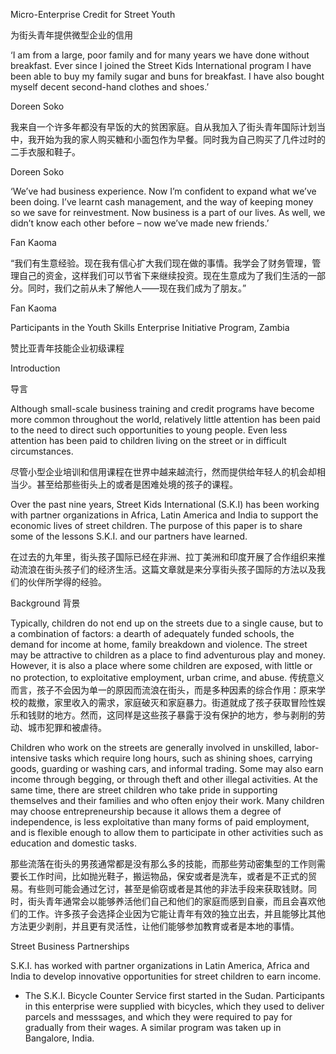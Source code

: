 Micro-Enterprise Credit for Street Youth

为街头青年提供微型企业的信用

‘I am from a large, poor family and for many years we have done without breakfast. Ever since I joined the Street Kids International program I have been able to buy my family sugar and buns for breakfast. I have also bought myself decent second-hand clothes and shoes.’

Doreen Soko

我来自一个许多年都没有早饭的大的贫困家庭。自从我加入了街头青年国际计划当中，我开始为我的家人购买糖和小面包作为早餐。同时我为自己购买了几件过时的二手衣服和鞋子。

Doreen Soko

‘We’ve had business experience. Now I’m confident to expand what we’ve been doing. I’ve learnt cash management, and the way of keeping money so we save for reinvestment. Now business is a part of our lives. As well, we didn’t know each other before – now we’ve made new friends.’

Fan Kaoma

“我们有生意经验。现在我有信心扩大我们现在做的事情。我学会了财务管理，管理自己的资金，这样我们可以节省下来继续投资。现在生意成为了我们生活的一部分。同时，我们之前从未了解他人——现在我们成为了朋友。”

Fan Kaoma

Participants in the Youth Skills Enterprise Initiative Program, Zambia

赞比亚青年技能企业初级课程

Introduction

导言

Although small-scale business training and credit programs have become more common throughout the world, relatively little attention has been paid to the need to direct such opportunities to young people. Even less attention has been paid to children living on the street or in difficult circumstances.

尽管小型企业培训和信用课程在世界中越来越流行，然而提供给年轻人的机会却相当少。甚至给那些街头上的或者是困难处境的孩子的课程。

Over the past nine years, Street Kids International (S.K.I) has been working with partner organizations in Africa, Latin America and India to support the economic lives of street children. The purpose of this paper is to share some of the lessons S.K.I. and our partners have learned.

在过去的九年里，街头孩子国际已经在非洲、拉丁美洲和印度开展了合作组织来推动流浪在街头孩子们的经济生活。这篇文章就是来分享街头孩子国际的方法以及我们的伙伴所学得的经验。

Background
背景

Typically, children do not end up on the streets due to a single cause, but to a combination of factors: a dearth of adequately funded schools, the demand for income at home, family breakdown and violence. The street may be attractive to children as a place to find adventurous play and money. However, it is also a place where some children are exposed, with little or no protection, to exploitative employment, urban crime, and abuse.
传统意义而言，孩子不会因为单一的原因而流浪在街头，而是多种因素的综合作用：原来学校的裁撤，家里收入的需求，家庭破灭和家庭暴力。街道就成了孩子获取冒险性娱乐和钱财的地方。然而，这同样是这些孩子暴露于没有保护的地方，参与剥削的劳动、城市犯罪和被虐待。

Children who work on the streets are generally involved in unskilled, labor-intensive tasks which require long hours, such as shining shoes, carrying goods, guarding or washing cars, and informal trading. Some may also earn income through begging, or through theft and other illegal activities. At the same time, there are street children who take pride in supporting themselves and their families and who often enjoy their work. Many children may choose entrepreneurship because it allows them a degree of independence, is less exploitative than many forms of paid employment, and is flexible enough to allow them to participate in other activities such as education and domestic tasks.

那些流落在街头的男孩通常都是没有那么多的技能，而那些劳动密集型的工作则需要长工作时间，比如抛光鞋子，搬运物品，保安或者是洗车，或者是不正式的贸易。有些则可能会通过乞讨，甚至是偷窃或者是其他的非法手段来获取钱财。同时，街头青年通常会以能够养活他们自己和他们的家庭而感到自豪，而且会喜欢他们的工作。许多孩子会选择企业因为它能让青年有效的独立出去，并且能够比其他方法更少剥削，并且更有灵活性，让他们能够参加教育或者是本地的事情。

Street Business Partnerships

S.K.I. has worked with partner organizations in Latin America, Africa and India to develop innovative opportunities for street children to earn income.

* The S.K.I. Bicycle Counter Service first started in the Sudan. Participants in this enterprise were supplied with bicycles, which they used to deliver parcels and messsages, and which they were required to pay for gradually from their wages. A similar program was taken up in Bangalore, India.